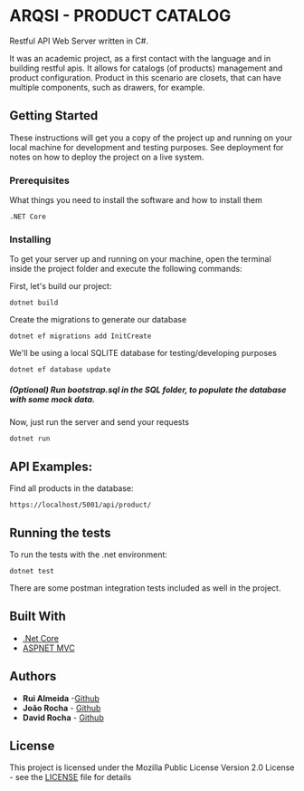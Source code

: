 # ARQSI - PRODUCT CATALOG

Restful API Web Server written in C#.

It was an academic project, as a first contact with the language and in building restful apis. It allows for catalogs (of products) management and product configuration. Product in this scenario are closets, that can have multiple components, such as drawers, for example. 


## Getting Started

These instructions will get you a copy of the project up and running on your local machine for development and testing purposes. See deployment for notes on how to deploy the project on a live system.

### Prerequisites

What things you need to install the software and how to install them

```
.NET Core
```

### Installing

To get your server up and running on your machine, open the terminal inside the project folder and execute the following commands:

First, let's build our project:

```
dotnet build
```

Create the migrations to generate our database

```
dotnet ef migrations add InitCreate
```

We'll be using a local SQLITE database for testing/developing purposes

```
dotnet ef database update
```

##### (Optional) Run bootstrap.sql in the SQL folder, to populate the database with some mock data.

Now, just run the server and send your requests

```
dotnet run
```

## API Examples:

Find all products in the database:

```
https://localhost/5001/api/product/
```

## Running the tests

To run the tests with the .net environment:

```
dotnet test
```

There are some postman integration tests included as well in the project.

## Built With
* [.Net Core](https://dotnet.github.io/) 
* [ASPNET MVC](https://www.asp.net/mvc) 

## Authors

* **Rui Almeida** -[Github](https://github.com/ruialmeida51)
* **João Rocha** - [Github](https://github.com/alm0sttt)
* **David Rocha** - [Github](https://github.com/davidRoc)

## License

This project is licensed under the Mozilla Public License Version 2.0 License - see the [LICENSE](LICENSE) file for details



